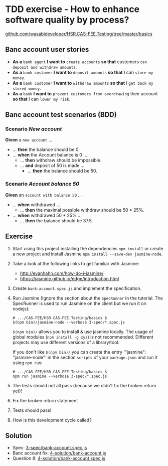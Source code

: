 # TDD exercise - How to enhance software quality by process?

[github.com/wasabideveloper/HSR.CAS-FEE.Testing/tree/master/basics](https://github.com/wasabideveloper/HSR.CAS-FEE.Testing/tree/master/basics)


## Banc account user stories

* **As a** `bank agent` **I want to** `create accounts` **so that** customers `can deposit and withdraw amounts`.
* **As a** `bank customer` **I want to** `deposit amounts` **so that** I can `store my money`.
* **As a** `bank customer` **I want to** `withdraw amounts` **so that** I `get back my stored money`.
* **As a** `bank` **I want to** `prevent customers from overdrawing` their account **so that** I can `lower my risk`.


## Banc account test scenarios (BDD)

### Scenario *New account*
**Given** a `new account` …
* … **then** the balance should be 0.
* … **when** the Account balance is 0 …
	* … **then** withdraw should be impossible.
	* … **and** deposit of 50 is made …
		* … **then** the balance should be 50.

### Scenario *Account balance 50*
**Given** an `account with balance 50` …
* … **when** withdrawed …
	* … **then** the maximal possible withdraw should be 50 * 25%.
* … **when** withdrawed 50 * 25% …
	* … **then** the balance should be 37.5.


## Exercise

1. Start using this project installing the dependencies `npm install` or create a new project and install Jasmine `npm install --save-dev jasmine-node`.
2. Take a look at the following links to get familiar with Jasmine:
	* http://evanhahn.com/how-do-i-jasmine/
	* https://jasmine.github.io/edge/introduction.html
3. Create `bank-account.spec.js` and implement the specification.
4. Run Jasmine (Ignore the section about the `SpecRunner` in the tutorial. The SpecRunner is used to run Jasmine on the client but we run it on nodejs):
	```shell
	# .../CAS-FEE/HSR.CAS-FEE.Testing/basics $
	$(npm bin)/jasmine-node --verbose 3-spec/*.spec.js
	```

	`$(npm bin)/` allows you to install & use jasmine locally.
	The usage of global modules (`npm install -g xyz`) is not recommended.
	Different projects may use different versions of a library/tool.

	If you don't like `$(npm bin)/` you can create the entry '"jasmine": "jasmine-node"' in the section `scripts` of your `package.json` and run it using `npm run`:
	```shell
	# .../CAS-FEE/HSR.CAS-FEE.Testing/basics $
	npm run jasmine --verbose 3-spec/*.spec.js
	```
5. The tests should not all pass (because we didn't fix the broken return yet)!
6. Fix the broken return statement
7. Tests should pass!
8. How is this development cycle called?


## Solution

* Spec: [3-spec/bank-account.spec.js](./3-spec/bank-account.spec.js)
* Banc account fix: [4-solution/bank-account.js](./4-solution/bank-account.js)
* Question 8: [4-solution/bank-account.spec.js](./4-solution/bank-account.spec.js)
